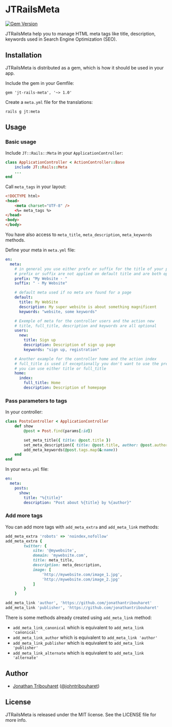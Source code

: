 # JTRailsMeta

[![Gem Version](https://badge.fury.io/rb/jt-rails-meta.svg)](http://badge.fury.io/rb/jt-rails-meta)

JTRailsMeta help you to manage HTML meta tags like title, description, keywords used in Search Engine Optimization (SEO).

## Installation

JTRailsMeta is distributed as a gem, which is how it should be used in your app.

Include the gem in your Gemfile:

    gem 'jt-rails-meta', '~> 1.0'

Create a `meta.yml` file for the translations:

	rails g jt:meta

## Usage

### Basic usage

Include `JT::Rails::Meta` in your `ApplicationController`:

```ruby
class ApplicationController < ActionController::Base
	include JT::Rails::Meta
	...
end
```

Call `meta_tags` in your layout:

```html
<!DOCTYPE html>
<head>
    <meta charset="UTF-8" />
    <%= meta_tags %>
</head>
<body>
</body>
```

You have also access to `meta_title`, `meta_description`, `meta_keywords` methods.

Define your meta in `meta.yml` file:

```yaml
en:
  meta:
    # in general you use either prefx or suffix for the title of your page
    # prefix or suffix are not applied on default title and are both optional
    prefix: "My Website - "
    suffix: " - My Website"

    # default meta used if no meta are found for a page
    default:
      title: My WebSite
      description: My super website is about something magnificent
      keywords: "website, some keywords"

    # Exemple of meta for the controller users and the action new
    # title, full_title, description and keywords are all optional
    users:
      new:
        title: Sign up
        description: Description of sign up page
        keywords: "sign up, registration"

    # Another example for the controller home and the action index
    # full_title is used if exceptionally you don't want to use the prefix or suffix
    # you can use either title or full_title
    home:
      index:
        full_title: Home
        description: Description of homepage

```

### Pass parameters to tags

In your controller:

```ruby
class PostsController < ApplicationController
	def show
		@post = Post.find(params[:id])

		set_meta_title({ title: @post.title })
		set_meta_description({ title: @post.title, author: @post.author })
        add_meta_keywords(@post.tags.map(&:name))
	end
end
```

In your `meta.yml` file:

```yaml
en:
  meta:
    posts:
      show:
        title: "%{title}"
        description: "Post about %{title} by %{author}"
```

### Add more tags

You can add more tags with `add_meta_extra` and `add_meta_link` methods:

```ruby
add_meta_extra 'robots' => 'noindex,nofollow'
add_meta_extra { 
		twitter: {
			site: '@mywebsite',
			domain: 'mywebsite.com',
			title: meta_title,
			description: meta_description,
			image: [
				'http://mywebsite.com/image_1.jpg',
				'http://mywebsite.com/image_2.jpg'
			]
		}
	}

add_meta_link 'author', 'https://github.com/jonathantribouharet'
add_meta_link 'publisher', 'https://github.com/jonathantribouharet'
```

There is some methods already created using `add_meta_link` method:
- `add_meta_link_canonical` which is equivalent to `add_meta_link 'canonical'`
- `add_meta_link_author` which is equivalent to `add_meta_link 'author'`
- `add_meta_link_publisher` which is equivalent to `add_meta_link 'publisher'`
- `add_meta_link_alternate` which is equivalent to `add_meta_link 'alternate'`

## Author

- [Jonathan Tribouharet](https://github.com/jonathantribouharet) ([@johntribouharet](https://twitter.com/johntribouharet))

## License

JTRailsMeta is released under the MIT license. See the LICENSE file for more info.
